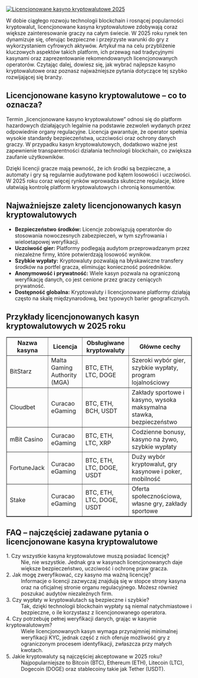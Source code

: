 [![Licencjonowane kasyno kryptowalutowe 2025](https://123-caf.pages.dev/gitsignup.png)](https://vrmoo.ru/Bt82HjjY)

<div>     <p>W dobie ciągłego rozwoju technologii blockchain i rosnącej popularności kryptowalut, licencjonowane kasyna kryptowalutowe zdobywają coraz większe zainteresowanie graczy na całym świecie. W 2025 roku rynek ten dynamizuje się, oferując bezpieczne i przejrzyste warunki do gry z wykorzystaniem cyfrowych aktywów. Artykuł ma na celu przybliżenie kluczowych aspektów takich platform, ich przewag nad tradycyjnymi kasynami oraz zaprezentowanie rekomendowanych licencjonowanych operatorów. Czytając dalej, dowiesz się, jak wybrać najlepsze kasyno kryptowalutowe oraz poznasz najważniejsze pytania dotyczące tej szybko rozwijającej się branży.</p>        <h2>Licencjonowane kasyno kryptowalutowe – co to oznacza?</h2>     <p>Termin „licencjonowane kasyno kryptowalutowe” odnosi się do platform hazardowych działających legalnie na podstawie zezwoleń wydanych przez odpowiednie organy regulacyjne. Licencja gwarantuje, że operator spełnia wysokie standardy bezpieczeństwa, uczciwości oraz ochrony danych graczy. W przypadku kasyn kryptowalutowych, dodatkowo ważne jest zapewnienie transparentności działania technologii blockchain, co zwiększa zaufanie użytkowników.</p>     <p>Dzięki licencji gracze mają pewność, że ich środki są bezpieczne, a automaty i gry są regularnie audytowane pod kątem losowości i uczciwości. W 2025 roku coraz więcej rynków wprowadza skuteczne regulacje, które ułatwiają kontrolę platform kryptowalutowych i chronią konsumentów.</p>        <h2>Najważniejsze zalety licencjonowanych kasyn kryptowalutowych</h2>     <ul>       <li><strong>Bezpieczeństwo środków:</strong> Licencje zobowiązują operatorów do stosowania nowoczesnych zabezpieczeń, w tym szyfrowania i wieloetapowej weryfikacji.</li>       <li><strong>Uczciwość gier:</strong> Platformy podlegają audytom przeprowadzanym przez niezależne firmy, które potwierdzają losowość wyników.</li>       <li><strong>Szybkie wypłaty:</strong> Kryptowaluty pozwalają na błyskawiczne transfery środków na portfel gracza, eliminując konieczność pośredników.</li>       <li><strong>Anonymowość i prywatność:</strong> Wiele kasyn pozwala na ograniczoną weryfikację danych, co jest cenione przez graczy ceniących prywatność.</li>       <li><strong>Dostępność globalna:</strong> Kryptowaluty i licencjonowane platformy działają często na skalę międzynarodową, bez typowych barier geograficznych.</li>     </ul>        <h2>Przykłady licencjonowanych kasyn kryptowalutowych w 2025 roku</h2>     <table border="1" cellspacing="0" cellpadding="8">       <thead>         <tr>           <th>Nazwa kasyna</th>           <th>Licencja</th>           <th>Obsługiwane kryptowaluty</th>           <th>Główne cechy</th>         </tr>       </thead>       <tbody>         <tr>           <td>BitStarz</td>           <td>Malta Gaming Authority (MGA)</td>           <td>BTC, ETH, LTC, DOGE</td>           <td>Szeroki wybór gier, szybkie wypłaty, program lojalnościowy</td>         </tr>         <tr>           <td>Cloudbet</td>           <td>Curacao eGaming</td>           <td>BTC, ETH, BCH, USDT</td>           <td>Zakłady sportowe i kasyno, wysoka maksymalna stawka, bezpieczeństwo</td>         </tr>         <tr>           <td>mBit Casino</td>           <td>Curacao eGaming</td>           <td>BTC, ETH, LTC, XRP</td>           <td>Codzienne bonusy, kasyno na żywo, szybkie wypłaty</td>         </tr>         <tr>           <td>FortuneJack</td>           <td>Curacao eGaming</td>           <td>BTC, ETH, LTC, DOGE, USDT</td>           <td>Duży wybór kryptowalut, gry kasynowe i poker, mobilność</td>         </tr>         <tr>           <td>Stake</td>           <td>Curacao eGaming</td>           <td>BTC, ETH, LTC, DOGE, USDT</td>           <td>Oferta społecznościowa, własne gry, zakłady sportowe</td>         </tr>       </tbody>     </table>        <h2>FAQ – najczęściej zadawane pytania o licencjonowane kasyna kryptowalutowe</h2>     <dl>       <dt>1. Czy wszystkie kasyna kryptowalutowe muszą posiadać licencję?</dt>       <dd>Nie, nie wszystkie. Jednak gra w kasynach licencjonowanych daje większe bezpieczeństwo, uczciwość i ochronę praw gracza.</dd>          <dt>2. Jak mogę zweryfikować, czy kasyno ma ważną licencję?</dt>       <dd>Informacje o licencji zazwyczaj znajdują się w stopce strony kasyna oraz na oficjalnej stronie organu regulacyjnego. Możesz również poszukać audytów niezależnych firm.</dd>          <dt>3. Czy wypłaty w kryptowalutach są bezpieczne i szybkie?</dt>       <dd>Tak, dzięki technologii blockchain wypłaty są niemal natychmiastowe i bezpieczne, o ile korzystasz z licencjonowanego operatora.</dd>          <dt>4. Czy potrzebuję pełnej weryfikacji danych, grając w kasynie kryptowalutowym?</dt>       <dd>Wiele licencjonowanych kasyn wymaga przynajmniej minimalnej weryfikacji KYC, jednak część z nich oferuje możliwość gry z ograniczonym procesem identyfikacji, zwłaszcza przy małych kwotach.</dd>          <dt>5. Jakie kryptowaluty są najczęściej akceptowane w 2025 roku?</dt>       <dd>Najpopularniejsze to Bitcoin (BTC), Ethereum (ETH), Litecoin (LTC), Dogecoin (DOGE) oraz stablecoiny takie jak Tether (USDT).</dd>     </dl>   </div>